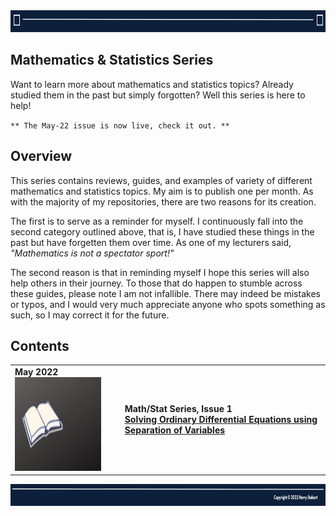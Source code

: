 <td>
<img src="images/Header1.png" style="width:1275px;height:35px">
</td>

## Mathematics & Statistics Series

Want to learn more about mathematics and statistics topics? Already studied them in the past but simply forgotten? Well this series is here to help!

`** The May-22 issue is now live, check it out. **`

## Overview

This series contains reviews, guides, and examples of variety of different mathematics and statistics topics. My aim is to publish one per month. As with the majority of my repositories, there are two reasons for its creation.

The first is to serve as a reminder for myself. I continuously fall into the second category outlined above, that is, I have studied these things in the past but have forgetten them over time. As one of my lecturers said, _"Mathematics is not a spectator sport!"_ 

The second reason is that in reminding myself I hope this series will also help others in their journey. To those that do happen to stumble across these guides, please note I am not infallible. There may indeed be mistakes or typos, and I would very much appreciate anyone who spots something as such, so I may correct it for the future.

## Contents
  <table>
  <tbody>

  <tr class="odd">
  <td> <b>May 2022<b> <br>
  <img src="images/Simple.png" style="width:2.13889in;height:1.55726in" /></td>
  <td><ul>
  <b>Math/Stat Series, Issue 1<b> <br>
  <a href="https://github.com/hjstobart/Math-Stat-Series/blob/main/Math-Stat%20Issue%201.pdf">Solving Ordinary Differential Equations using Separation of Variables</a>
  </ul></td>
  </tr>



  </tbody>
  </table>

    
<td>
<img src="images/Footer1.png" style="width:1275px;height:35px">
</td>
